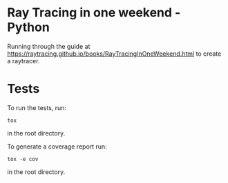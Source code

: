 # Ray Tracing in one weekend - Python

Running through the guide at https://raytracing.github.io/books/RayTracingInOneWeekend.html 
to create a raytracer.

# Tests

To run the tests, run:

    tox

in the root directory.

To generate a coverage report run:

    tox -e cov

in the root directory.
